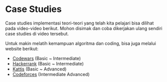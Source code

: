 # Case Studies
Case studies implementasi teori-teori yang telah kita pelajari bisa dilihat pada video-video berikut. Mohon disimak dan coba dikerjakan ulang sendiri case studies di video tersebut.

Untuk makin melatih kemampuan algoritma dan coding, bisa juga melalui website berikut:
* [Codewars](http://codewars.com/) (Basic ~ Intermediate)
* [Hackerrank](https://www.hackerrank.com/) (Basic ~ Intermediate)
* [Kattis](https://open.kattis.com/) (Basic ~ Advanced)
* [Codeforces](https://codeforces.com/) (Intermediate Advanced)
